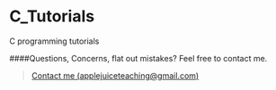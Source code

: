 C_Tutorials
===========

C programming tutorials



####Questions, Concerns, flat out mistakes?  Feel free to contact me.

> [Contact me (applejuiceteaching@gmail.com)](mailto:applejuiceteaching@gmail.com)
